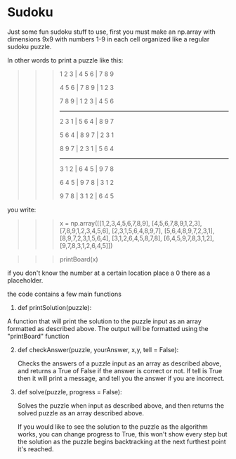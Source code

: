 # Sudoku
Just some fun sudoku stuff
to use, first you must make an np.array with dimensions 9x9 with numbers 1-9 in each cell organized like a regular sudoku puzzle.

In other words to print a puzzle like this:
>>>1 2 3 | 4 5 6 | 7 8 9
>>>
>>>4 5 6 | 7 8 9 | 1 2 3
>>>
>>>7 8 9 | 1 2 3 | 4 5 6
>>>
>>>----------------------
>>>
>>>2 3 1 | 5 6 4 | 8 9 7 
>>>
>>>5 6 4 | 8 9 7 | 2 3 1
>>>
>>>8 9 7 | 2 3 1 | 5 6 4
>>>
>>>----------------------
>>>
>>>3 1 2 | 6 4 5 | 9 7 8
>>>
>>>6 4 5 | 9 7 8 | 3 1 2
>>>
>>>9 7 8 | 3 1 2 | 6 4 5

you write:

>>>x = np.array([[1,2,3,4,5,6,7,8,9],
[4,5,6,7,8,9,1,2,3],
[7,8,9,1,2,3,4,5,6],
[2,3,1,5,6,4,8,9,7],
[5,6,4,8,9,7,2,3,1],
[8,9,7,2,3,1,5,6,4],
[3,1,2,6,4,5,8,7,8],
[6,4,5,9,7,8,3,1,2],
[9,7,8,3,1,2,6,4,5]])

>>>printBoard(x)

if you don't know the number at a certain location place a 0 there as a placeholder.

the code contains a few main functions

1) def printSolution(puzzle):

  A function that will print the solution to the puzzle input as an array formatted as described above.
  The output will be formatted using the "printBoard" function
  
2) def checkAnswer(puzzle, yourAnswer, x,y, tell = False):

    Checks the answers of a puzzle input as an array as described above, and returns a True of False if the answer is correct or not.
    If tell is True then it will print a message, and tell you the answer if you are incorrect.
    
 3) def solve(puzzle, progress = False):
    
    Solves the puzzle when input as described above, and then returns the solved puzzle as an array described above.
    
    If you would like to see the solution to the puzzle as the algorithm works, you can change progress to True,
    this won't show every step but the solution as the puzzle begins backtracking at the next furthest point it's
    reached.
